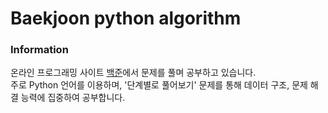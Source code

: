# Baekjoon python algorithm

### Information
온라인 프로그래밍 사이트 [백준](https://www.acmicpc.net/)에서 문제를 풀며 공부하고 있습니다. <br>
주로 Python 언어를 이용하며, '단계별로 풀어보기' 문제를 통해 데이터 구조, 문제 해결 능력에 집중하여 공부합니다.
